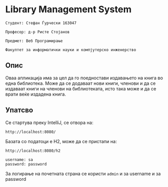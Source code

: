 # Library Management System

```Студент: Стефан Ѓурчески 163047```

```Професор: д-р Ристе Стојанов```

```Предмет: Веб Програмирање```

```Факултет за информатички науки и компјутерско инженерство```


## Опис

Оваа апликација има за цел да го поедностави издавањето на книга во една библиотека. Може да се додаваат нови книги, членови и да се издаваат книги на членови на библиотеката, исто така може и да се врати веќе издадена книга.

## Упатсво
Се стартува преку IntelliJ, се отвора на: 

```http://localhost:8080/```

Базата со податоци е H2, може да се пристапи на:

```http://localhost:8080/h2```

```
username: sa
password: password
```

За логирање на почетната страна се користи ```admin``` и за username и за password
